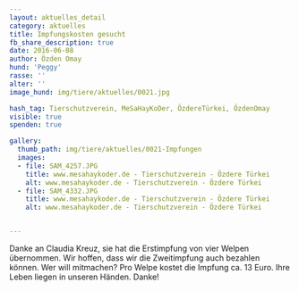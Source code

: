 ```yaml
---
layout: aktuelles_detail
category: aktuelles
title: Impfungskosten gesucht
fb_share_description: true
date: 2016-06-08
author: Özden Omay
hund: 'Peggy'
rasse: ''
alter: ''
image_hund: img/tiere/aktuelles/0021.jpg

hash_tag: Tierschutzverein, MeSaHayKoDer, ÖzdereTürkei, ÖzdenOmay
visible: true
spenden: true

gallery:
  thumb_path: img/tiere/aktuelles/0021-Impfungen
  images:
  - file: SAM_4257.JPG
    title: www.mesahaykoder.de - Tierschutzverein - Özdere Türkei
    alt: www.mesahaykoder.de - Tierschutzverein - Özdere Türkei
  - file: SAM_4332.JPG
    title: www.mesahaykoder.de - Tierschutzverein - Özdere Türkei
    alt: www.mesahaykoder.de - Tierschutzverein - Özdere Türkei


---
```


Danke an Claudia Kreuz,
sie hat die Erstimpfung von vier Welpen übernommen. Wir hoffen, dass wir die Zweitimpfung auch bezahlen können. Wer will mitmachen? Pro Welpe kostet die Impfung ca. 13 Euro.
Ihre Leben liegen in unseren Händen. Danke!
